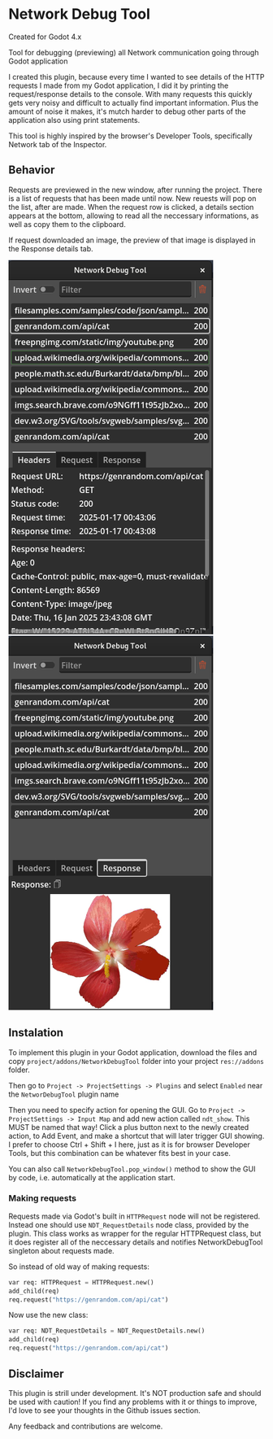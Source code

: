 # Network Debug Tool

Created for Godot 4.x

Tool for debugging (previewing) all Network communication going through Godot application

I created this plugin, because every time I wanted to see details of the HTTP requests I made from my Godot application, I did it by printing the request/response details to the console. With many requests this quickly gets very noisy and difficult to actually find important information. Plus the amount of noise it makes, it's mutch harder to debug other parts of the application also using print statements.

This tool is highly inspired by the browser's Developer Tools, specifically Network tab of the Inspector.

## Behavior

Requests are previewed in the new window, after running the project. There is a list of requests that has been made until now. New reuests will pop on the list, after are made. When the request row is clicked, a details section appears at the bottom, allowing to read all the neccessary informations, as well as copy them to the clipboard.

If request downloaded an image, the preview of that image is displayed in the Response details tab.

![Screenshot](readme_assets/screenshot1.png)
![Screenshot](readme_assets/screenshot2.png)

## Instalation

To implement this plugin in your Godot application, download the files and copy `project/addons/NetworkDebugTool` folder into your project `res://addons` folder.

Then go to `Project -> ProjectSettings -> Plugins` and select `Enabled` near the `NetworDebugTool` plugin name

Then you need to specify action for opening the GUI. Go to `Project -> ProjectSettings -> Input Map` and add new action called `ndt_show`. This MUST be named that way!
Click a plus button next to the newly created action, to Add Event, and make a shortcut that will later trigger GUI showing. 
I prefer to choose Ctrl + Shift + I here, just as it is for browser Developer Tools, but this combination can be whatever fits best in your case.

You can also call `NetworkDebugTool.pop_window()` method to show the GUI by code, i.e. automatically at the application start.

### Making requests

Requests made via Godot's built in `HTTPRequest` node will not be registered. Instead one should use `NDT_RequestDetails` node class, provided by the plugin. This class works as wrapper for the regular HTTPRequest class, but it does register all of the neccessary details and notifies NetworkDebugTool singleton about requests made.

So instead of old way of making requests:

```python
var req: HTTPRequest = HTTPRequest.new()
add_child(req)
req.request("https://genrandom.com/api/cat")
```

Now use the new class:

```python
var req: NDT_RequestDetails = NDT_RequestDetails.new()
add_child(req)
req.request("https://genrandom.com/api/cat")
```

## Disclaimer

This plugin is strill under development. It's NOT production safe and should be used with caution! If you find any problems with it or things to improve, I'd love to see your thoughts in the Github issues section.

Any feedback and contributions are welcome.
